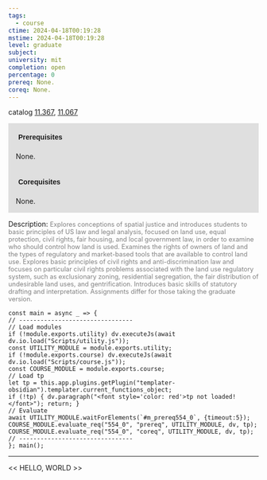 ```yaml
---
tags:
  - course
ctime: 2024-04-18T00:19:28
mstime: 2024-04-18T00:19:28
level: graduate
subject: 
university: mit
completion: open
percentage: 0
prereq: None.
coreq: None.
---
```


catalog [11.367](http://student.mit.edu/catalog/m11c.html#11.367), [11.067](http://student.mit.edu/catalog/m11a.html#11.067)

<span style="display: block; padding: 15px; background-color: rgb(100, 100, 100, 0.2);"><font id="m_prereq554_0" style="display: block; font-family: Arial, sans-serif; font-weight: bold; padding: 5px">Prerequisites</font><br><span id="prereq554_0">None.</span></span>
<span style="display: block; padding: 15px; background-color: rgb(100, 100, 100, 0.2);"><font id="m_coreq554_0" style="display: block; font-family: Arial, sans-serif; font-weight: bold; padding: 5px">Corequisites</font><br><span id="coreq554_0">None.</span></span>

<font style="">Description:</font>
<font style="color: grey; font-size: 0.8rem;">Explores conceptions of spatial justice and introduces students to basic principles of US law and legal analysis, focused on land use, equal protection, civil rights, fair housing, and local government law, in order to examine who should control how land is used. Examines the rights of owners of land and the types of regulatory and market-based tools that are available to control land use. Explores basic principles of civil rights and anti-discrimination law and focuses on particular civil rights problems associated with the land use regulatory system, such as exclusionary zoning, residential segregation, the fair distribution of undesirable land uses, and gentrification. Introduces basic skills of statutory drafting and interpretation. Assignments differ for those taking the graduate version.</font>

```dataviewjs
const main = async _ => {
// --------------------------------
// Load modules
if (!module.exports.utility) dv.executeJs(await dv.io.load("Scripts/utility.js"));
const UTILITY_MODULE = module.exports.utility;
if (!module.exports.course) dv.executeJs(await dv.io.load("Scripts/course.js"));
const COURSE_MODULE = module.exports.course;
// Load tp
let tp = this.app.plugins.getPlugin("templater-obsidian").templater.current_functions_object;
if (!tp) { dv.paragraph("<font style='color: red'>tp not loaded!</font>"); return; }
// Evaluate
await UTILITY_MODULE.waitForElements(`#m_prereq554_0`, {timeout:5});
COURSE_MODULE.evaluate_req("554_0", "prereq", UTILITY_MODULE, dv, tp);
COURSE_MODULE.evaluate_req("554_0", "coreq", UTILITY_MODULE, dv, tp);
// --------------------------------
}; main();
```

---

<< HELLO, WORLD >>
